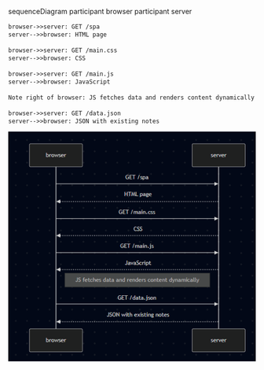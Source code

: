 sequenceDiagram
    participant browser
    participant server

    browser->>server: GET /spa
    server-->>browser: HTML page

    browser->>server: GET /main.css
    server-->>browser: CSS

    browser->>server: GET /main.js
    server-->>browser: JavaScript

    Note right of browser: JS fetches data and renders content dynamically

    browser->>server: GET /data.json
    server-->>browser: JSON with existing notes
![0.5](<Screenshot (324).png>)